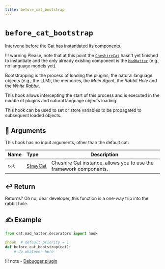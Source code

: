 ```yaml
---
title: before_cat_bootstrap
---
```


# `before_cat_bootstrap`

Intervene before the Cat has instantiated its components.

!!! warning
    Please, note that at this point the [`CheshireCat`](/docs/API_Documentation/looking_glass/cheshire_cat) hasn't yet finished to instantiate 
    and the only already existing component is the [`MadHatter`](../../../framework/cat-components/cheshire_cat/mad_hatter.md) (e.g., no language models yet).

Bootstrapping is the process of loading the plugins, the natural language objects (e.g., the LLM), the memories,
the *Main Agent*, the *Rabbit Hole* and the *White Rabbit*.

This hook allows intercepting the start of this process and is executed in the middle of plugins and
natural language objects loading.

This hook can be used to set or store variables to be propagated to subsequent loaded objects.

## &#x1F4C4; Arguments

This hook has no input arguments, other than the default cat:

| Name  | Type                                                                    | Description                                                        |
|:------|:------------------------------------------------------------------------|--------------------------------------------------------------------|
| `cat` | [StrayCat](../../../framework/cat-components/cheshire_cat/stray_cat.md) | Cheshire Cat instance, allows you to use the framework components. |

## &#x21A9;&#xFE0F; Return

Returns? Oh no, dear developer, this function is a one-way trip into the rabbit hole.

## &#x270D; Example

```python
from cat.mad_hatter.decorators import hook

@hook  # default priority = 1
def before_cat_bootstrap(cat):
    # do whatever here
```

!!! note
    - [Debugger plugin](https://github.com/sambarza/cc-vscode-debugpy)
